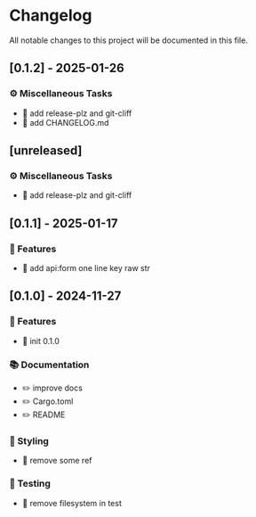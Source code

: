 # Changelog

All notable changes to this project will be documented in this file.

## [0.1.2] - 2025-01-26

### ⚙️ Miscellaneous Tasks

- 🎡 add release-plz and git-cliff
- 🎡 add CHANGELOG.md

<!-- generated by git-cliff -->
## [unreleased]

### ⚙️ Miscellaneous Tasks

- 🎡 add release-plz and git-cliff

## [0.1.1] - 2025-01-17

### 🚀 Features

- 🎸 add api:form one line key raw str

## [0.1.0] - 2024-11-27

### 🚀 Features

- 🎸 init 0.1.0

### 📚 Documentation

- ✏️ improve docs
- ✏️ Cargo.toml
- ✏️ README

### 🎨 Styling

- 💄 remove some ref

### 🧪 Testing

- 💍 remove filesystem in test

<!-- generated by git-cliff -->
